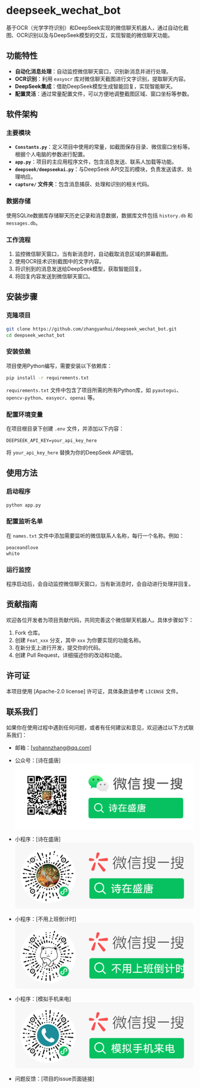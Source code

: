 
# deepseek_wechat_bot

基于OCR（光学字符识别）和DeepSeek实现的微信聊天机器人，通过自动化截图、OCR识别以及与DeepSeek模型的交互，实现智能的微信聊天功能。

## 功能特性

- **自动化消息处理**：自动监控微信聊天窗口，识别新消息并进行处理。
- **OCR识别**：利用 `easyocr` 库对微信聊天截图进行文字识别，提取聊天内容。
- **DeepSeek集成**：借助DeepSeek模型生成智能回复，实现智能聊天。
- **配置灵活**：通过常量配置文件，可以方便地调整截图区域、窗口坐标等参数。

## 软件架构

### 主要模块
- **`Constants.py`**：定义项目中使用的常量，如截图保存目录、微信窗口坐标等。根据个人电脑的参数进行配置。
- **`app.py`**：项目的主应用程序文件，包含消息发送、联系人加载等功能。
- **`deepseek/deepseekai.py`**：与DeepSeek API交互的模块，负责发送请求、处理响应。
- **`capture/` 文件夹**：包含消息捕获、处理和识别的相关代码。

### 数据存储
使用SQLite数据库存储聊天历史记录和消息数据，数据库文件包括 `history.db` 和 `messages.db`。

### 工作流程
1. 监控微信聊天窗口，当有新消息时，自动截取消息区域的屏幕截图。
2. 使用OCR技术识别截图中的文字内容。
3. 将识别到的消息发送给DeepSeek模型，获取智能回复。
4. 将回复内容发送到微信聊天窗口。

## 安装步骤

### 克隆项目
```bash
git clone https://github.com/zhangyanhui/deepseek_wechat_bot.git
cd deepseek_wechat_bot
```

### 安装依赖
项目使用Python编写，需要安装以下依赖库：
```bash
pip install -r requirements.txt
```
`requirements.txt` 文件中包含了项目所需的所有Python库，如 `pyautogui`、`opencv-python`、`easyocr`、`openai` 等。

### 配置环境变量
在项目根目录下创建 `.env` 文件，并添加以下内容：
```plaintext
DEEPSEEK_API_KEY=your_api_key_here
```
将 `your_api_key_here` 替换为你的DeepSeek API密钥。

## 使用方法

### 启动程序
```bash
python app.py
```

### 配置监听名单
在 `names.txt` 文件中添加需要监听的微信联系人名称，每行一个名称。例如：
```plaintext
peaceandlove
white
```

### 运行监控
程序启动后，会自动监控微信聊天窗口，当有新消息时，会自动进行处理并回复。

## 贡献指南

欢迎各位开发者为项目贡献代码，共同完善这个微信聊天机器人。具体步骤如下：

1. Fork 仓库。
2. 创建 `Feat_xxx` 分支，其中 `xxx` 为你要实现的功能名称。
3. 在新分支上进行开发，提交你的代码。
4. 创建 Pull Request，详细描述你的改动和功能。

## 许可证
本项目使用 [Apache-2.0 license] 许可证，具体条款请参考 `LICENSE` 文件。

## 联系我们
如果你在使用过程中遇到任何问题，或者有任何建议和意见，欢迎通过以下方式联系我们：

- 邮箱：[yohannzhang@qq.com]
- 公众号：[诗在盛唐]
![img.png](/assets/images/img.png)
- 小程序：[诗在盛唐]
![img_2.png](/assets/images/img_2.png)
- 小程序：[不用上班倒计时]
![img_3.png](/assets/images/img_3.png)
- 小程序：[模拟手机来电]
![img_5.png](/assets/images/img_5.png)


- 问题反馈：[项目的issue页面链接]
```
